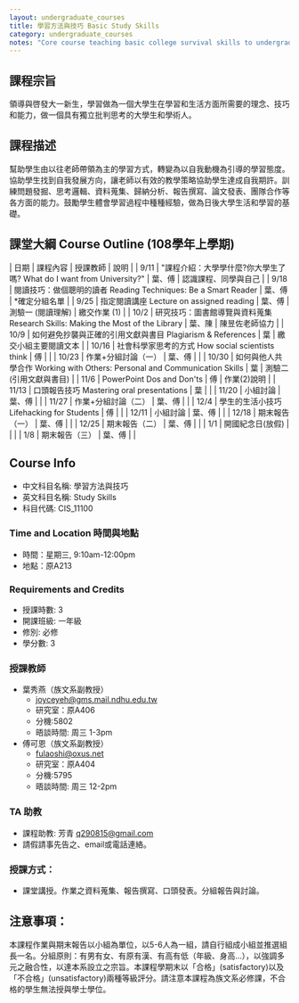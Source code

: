 ```yaml
---
layout: undergraduate_courses
title: 學習方法與技巧 Basic Study Skills
category: undergraduate_courses
notes: "Core course teaching basic college survival skills to undergraduates. (Co-taught.)"
---
```


## 課程宗旨
領導與啓發大一新生，學習做為一個大學生在學習和生活方面所需要的理念、技巧和能力，做一個具有獨立批判思考的大學生和學術人。

## 課程描述
幫助學生由以往老師帶領為主的學習方式，轉變為以自我動機為引導的學習態度。協助學生找到自我發展方向，讓老師以有效的教學策略協助學生達成自我期許。訓練問題發掘、思考邏輯、資料蒐集、歸納分析、報告撰寫、論文發表、團隊合作等各方面的能力。鼓勵學生體會學習過程中種種經驗，做為日後大學生活和學習的基礎。

## 課堂大綱 Course Outline (108學年上學期)

| 日期 | 課程內容 | 授課教師 | 說明 |
| 9/11 | "課程介紹：大學學什麼?你大學生了嗎? What do I want from University?" | 葉、傅 | 認識課程、同學與自己 |
| 9/18 | 閱讀技巧：做個聰明的讀者 Reading Techniques: Be a Smart Reader | 葉、傅 | *確定分組名單 |
| 9/25 | 指定閱讀講座 Lecture on assigned reading | 葉、傅 | 測驗一 (閱讀理解) \| 繳交作業 (1) |
| 10/2 | 研究技巧：圖書館導覽與資料蒐集 Research Skills: Making the Most of the Library | 葉、陳 | 陳昱佐老師協力 |
| 10/9 | 如何避免抄襲與正確的引用文獻與書目 Plagiarism & References | 葉 | 繳交小組主要閱讀文本 |
| 10/16 | 社會科學家思考的方式 How social scientists think | 傅 |   |
| 10/23 | 作業+分組討論（一） | 葉、傅 |   |
| 10/30 | 如何與他人共學合作 Working with Others: Personal and Communication Skills | 葉 | 測驗二 (引用文獻與書目) |
| 11/6 | PowerPoint Dos and Don'ts | 傅 | 作業(2)說明 |
| 11/13 | 口頭報告技巧 Mastering oral presentations | 葉 |   |
| 11/20 | 小組討論 | 葉、傅 |   |
| 11/27 | 作業+分組討論（二） | 葉、傅 |   |
| 12/4 | 學生的生活小技巧 Lifehacking for Students | 傅 |   |
| 12/11 | 小組討論 | 葉、傅 |   |
| 12/18 | 期末報告（一） | 葉、傅 |   |
| 12/25 | 期末報告（二） | 葉、傅 |   |
| 1/1 | 開國紀念日(放假) |   |   |
| 1/8 | 期末報告（三） | 葉、傅 |   |

## Course Info
* 中文科目名稱: 學習方法與技巧
* 英文科目名稱: Study Skills
* 科目代碼: CIS_11100

### Time and Location 時間與地點
* 時間：星期三, 9:10am-12:00pm
* 地點：原A213

### Requirements and Credits
* 授課時數: 3
* 開課班級: 一年級
* 修別: 必修
* 學分數: 3

### 授課教師
* 葉秀燕（族文系副教授）
    * joyceyeh@gms.mail.ndhu.edu.tw
    * 研究室：原A406
    * 分機:5802
    * 晤談時間: 周三 1-3pm
* 傅可恩（族文系副教授）
    * fulaoshi@oxus.net 
    * 研究室：原A404
    * 分機:5795
    * 晤談時間: 周三 12-2pm
   
### TA 助教
   * 課程助教: 芳青 q290815@gmail.com
   * 請假請事先告之、email或電話連絡。

### 授課方式：
* 課堂講授。作業之資料蒐集、報告撰寫、口頭發表。分組報告與討論。

## 注意事項：
本課程作業與期末報告以小組為單位，以5-6人為一組，請自行組成小組並推選組長一名。分組原則：有男有女、有原有漢、有高有低（年級、身高…），以強調多元之融合性，以達本系設立之宗旨。本課程學期末以「合格」(satisfactory)以及「不合格」(unsatisfactory)兩種等級評分。請注意本課程為族文系必修課，不合格的學生無法授與學士學位。